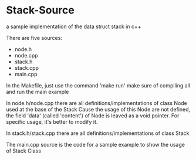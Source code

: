 # Stack-Source
a sample implementation of the data struct stack in c++

There are five sources:
  - node.h
  - node.cpp
  - stack.h
  - stack.cpp
  - main.cpp

In the Makefile, just use the command 'make run' make sure of compiling all and run the main example

In node.h/node.cpp there are all definitions/implementations of class Node used at the base of the Stack
Cause the usage of this Node are not defined, the field 'data' (called 'content') of Node is leaved as a void pointer.
For specific usage, it's better to modify it.

In stack.h/stack.cpp there are all definitions/implementations of class Stack

The main.cpp source is the code for a sample example to show the usage of Stack Class
